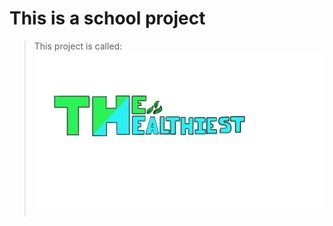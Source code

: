 # This is a school project
> This project is called:
![Alt text](/Healthiest.png?raw=true "Optional Title")